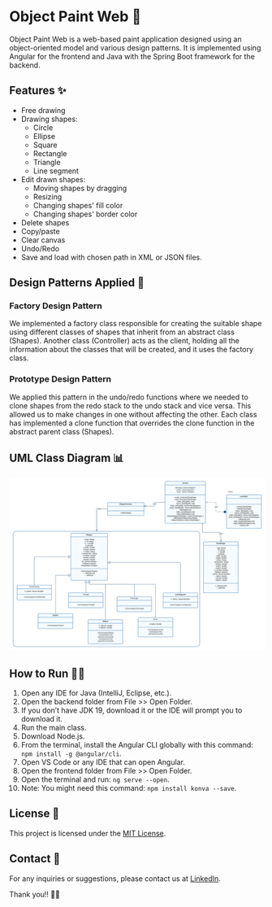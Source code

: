 # Object Paint Web 🎨

Object Paint Web is a web-based paint application designed using an object-oriented model and various design patterns. It is implemented using Angular for the frontend and Java with the Spring Boot framework for the backend.

## Features ✨

- Free drawing
- Drawing shapes:
  - Circle
  - Ellipse
  - Square
  - Rectangle
  - Triangle
  - Line segment
- Edit drawn shapes:
  - Moving shapes by dragging
  - Resizing
  - Changing shapes' fill color
  - Changing shapes' border color
- Delete shapes
- Copy/paste
- Clear canvas
- Undo/Redo
- Save and load with chosen path in XML or JSON files.

## Design Patterns Applied 🎨

### Factory Design Pattern
We implemented a factory class responsible for creating the suitable shape using different classes of shapes that inherit from an abstract class (Shapes). Another class (Controller) acts as the client, holding all the information about the classes that will be created, and it uses the factory class.

### Prototype Design Pattern
We applied this pattern in the undo/redo functions where we needed to clone shapes from the redo stack to the undo stack and vice versa. This allowed us to make changes in one without affecting the other. Each class has implemented a clone function that overrides the clone function in the abstract parent class (Shapes).

## UML Class Diagram 📊

![UML Class Diagram](https://github.com/Utkarssh11/ObjectPaintWeb/blob/main/uml.png?raw=true)
## How to Run 🏃‍♀️

1. Open any IDE for Java (IntelliJ, Eclipse, etc.).
2. Open the backend folder from File >> Open Folder.
3. If you don’t have JDK 19, download it or the IDE will prompt you to download it.
4. Run the main class.
5. Download Node.js.
6. From the terminal, install the Angular CLI globally with this command: `npm install -g @angular/cli`.
7. Open VS Code or any IDE that can open Angular.
8. Open the frontend folder from File >> Open Folder.
9. Open the terminal and run: `ng serve --open`.
10. Note: You might need this command: `npm install konva --save`.

## License 📄

This project is licensed under the [MIT License](LICENSE).

## Contact 📧

For any inquiries or suggestions, please contact us at [LinkedIn](https://www.linkedin.com/in/utkarsh-patidar-800081221/).

Thank you!! 👻💞
